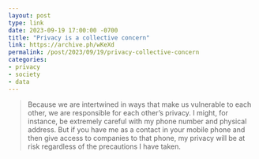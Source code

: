 ```yaml
---
layout: post
type: link
date: 2023-09-19 17:00:00 -0700
title: "Privacy is a collective concern"
link: https://archive.ph/wKeXd
permalink: /post/2023/09/19/privacy-collective-concern
categories: 
- privacy
- society
- data
---
```

<blockquote>Because we are intertwined in ways that make us vulnerable to each other, we are responsible for each other’s privacy. I might, for instance, be extremely careful with my phone number and physical address. But if you have me as a contact in your mobile phone and then give access to companies to that phone, my privacy will be at risk regardless of the precautions I have taken.</blockquote>